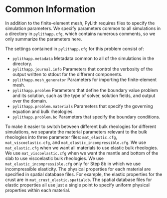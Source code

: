 # Common Information

In addition to the finite-element mesh, PyLith requires files to specify the simulation parameters.
We specify parameters common to all simulations in a directory in `pylithapp.cfg`, which contains numerous comments, so we only summarize the parameters here.

The settings contained in `pylithapp.cfg` for this problem consist of:

* `pylithapp.metadata` Metadata common to all of the simulations in the directory.
* `pylithapp.journal.info` Parameters that control the verbosity of the output written to stdout for the different components.
* `pylithapp.mesh_generator` Parameters for importing the finite-element mesh.
* `pylithapp.problem` Parameters that define the boundary value problem and its solution, such as the type of solver, solution fields, and output over the domain.
* `pylithapp.problem.materials` Parameters that specify the governing equation and bulk rheologies.
* `pylithapp.problem.bc` Parameters that specify the boundary conditions.

To make it easier to switch between different bulk rheologies for different simulations, we separate the material parameters relevant to the bulk rheologies into three parameter files: `mat_elastic.cfg`, `mat_viscoelastic.cfg`, and `mat_elastic_incompressible.cfg`.
We use `mat_elastic.cfg` when we want all materials to use elastic bulk rheologies.
We use `mat_viscoelastic.cfg` when we want the mantle and bottom of the slab to use viscoelastic bulk rheologies. We use `mat_elastic_incompressible.cfg` only for Step 8b in which we use incompressible elasticity.
The physical properties for each material are specified in spatial database files.
For example, the elastic properties for the crust are in `mat_crust_elastic.spatialdb`.
The spatial database files for elastic properties all use just a single point to specify uniform physical properties within each material.
